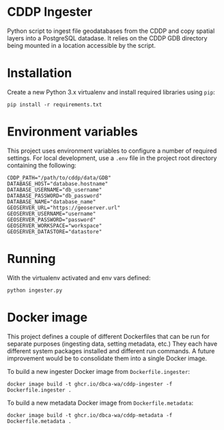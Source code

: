 CDDP Ingester
=============

Python script to ingest file geodatabases from the CDDP and copy spatial
layers into a PostgreSQL datadase. It relies on the CDDP GDB directory being
mounted in a location accessible by the script.

# Installation

Create a new Python 3.x virtualenv and install required libraries using `pip`:

    pip install -r requirements.txt

# Environment variables

This project uses environment variables to configure a number of required
settings. For local development, use a `.env` file in the project root directory
containing the following:

    CDDP_PATH="/path/to/cddp/data/GDB"
    DATABASE_HOST="database.hostname"
    DATABASE_USERNAME="db_username"
    DATABASE_PASSWORD="db_password"
    DATABASE_NAME="database_name"
    GEOSERVER_URL="https://geoserver.url"
    GEOSERVER_USERNAME="username"
    GEOSERVER_PASSWORD="password"
    GEOSERVER_WORKSPACE="workspace"
    GEOSERVER_DATASTORE="datastore"

# Running

With the virtualenv activated and env vars defined:

    python ingester.py

# Docker image

This project defines a couple of different Dockerfiles that can be run for
separate purposes (ingesting data, setting metadata, etc.) They each have
different system packages installed and different run commands. A future
improvement would be to consolidate them into a single Docker image.

To build a new ingester Docker image from `Dockerfile.ingester`:

    docker image build -t ghcr.io/dbca-wa/cddp-ingester -f Dockerfile.ingester .

To build a new metadata Docker image from `Dockerfile.metadata`:

    docker image build -t ghcr.io/dbca-wa/cddp-metadata -f Dockerfile.metadata .
